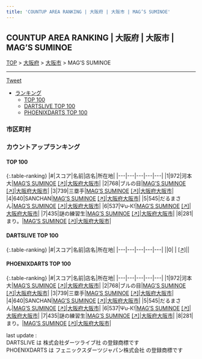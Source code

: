 ```yaml
---
title: 'COUNTUP AREA RANKING | 大阪府 | 大阪市 | MAG’S SUMINOE'
---
```

## COUNTUP AREA RANKING | 大阪府 | 大阪市 | MAG’S SUMINOE

[TOP](/darts/rank/) > [大阪府](/darts/rank/大阪府/) > [大阪市](/darts/rank/大阪府/大阪市/) > MAG’S SUMINOE

___

<a href="https://twitter.com/share?ref_src=twsrc%5Etfw" data-text="COUNTUP AREA RANKING | 大阪府大阪市MAG’S SUMINOE" class="twitter-share-button" data-hashtags="DARTSLIVE,PHOENIXDARTS,darts,ダーツ" data-show-count="false">Tweet</a>

* [ランキング](#カウントアップランキング)
    * [TOP 100](#top-100)
    * [DARTSLIVE TOP 100](#dartslive-top-100)
    * [PHOENIXDARTS TOP 100](#phoenixdarts-top-100)

### 市区町村

<ul>

</ul>

### カウントアップランキング

#### TOP 100



{:.table-ranking}
|#|スコア|名前|店名|所在地|
|---|---|---|---|---|
|1|972|<span class="rank-name-pd">河本  大</span>|<a href="/darts/rank/shops/68912.html">MAG’S SUMINOE</a> <a href="https://vs.phoenixdarts.com/jp/shop/shopDetailInfo/s_68912?s_seq=68912">[↗]</a>|<a href="/darts/rank/大阪府/大阪市">大阪府大阪市</a>|
|2|768|<span class="rank-name-pd">ブルの目</span>|<a href="/darts/rank/shops/68912.html">MAG’S SUMINOE</a> <a href="https://vs.phoenixdarts.com/jp/shop/shopDetailInfo/s_68912?s_seq=68912">[↗]</a>|<a href="/darts/rank/大阪府/大阪市">大阪府大阪市</a>|
|3|739|<span class="rank-name-pd">三塁手</span>|<a href="/darts/rank/shops/68912.html">MAG’S SUMINOE</a> <a href="https://vs.phoenixdarts.com/jp/shop/shopDetailInfo/s_68912?s_seq=68912">[↗]</a>|<a href="/darts/rank/大阪府/大阪市">大阪府大阪市</a>|
|4|640|<span class="rank-name-pd">SANCHAN</span>|<a href="/darts/rank/shops/68912.html">MAG’S SUMINOE</a> <a href="https://vs.phoenixdarts.com/jp/shop/shopDetailInfo/s_68912?s_seq=68912">[↗]</a>|<a href="/darts/rank/大阪府/大阪市">大阪府大阪市</a>|
|5|545|<span class="rank-name-pd">だるまさん</span>|<a href="/darts/rank/shops/68912.html">MAG’S SUMINOE</a> <a href="https://vs.phoenixdarts.com/jp/shop/shopDetailInfo/s_68912?s_seq=68912">[↗]</a>|<a href="/darts/rank/大阪府/大阪市">大阪府大阪市</a>|
|6|537|<span class="rank-name-pd">Ψu-К!</span>|<a href="/darts/rank/shops/68912.html">MAG’S SUMINOE</a> <a href="https://vs.phoenixdarts.com/jp/shop/shopDetailInfo/s_68912?s_seq=68912">[↗]</a>|<a href="/darts/rank/大阪府/大阪市">大阪府大阪市</a>|
|7|435|<span class="rank-name-pd">謎の練習生</span>|<a href="/darts/rank/shops/68912.html">MAG’S SUMINOE</a> <a href="https://vs.phoenixdarts.com/jp/shop/shopDetailInfo/s_68912?s_seq=68912">[↗]</a>|<a href="/darts/rank/大阪府/大阪市">大阪府大阪市</a>|
|8|281|<span class="rank-name-pd">まり。</span>|<a href="/darts/rank/shops/68912.html">MAG’S SUMINOE</a> <a href="https://vs.phoenixdarts.com/jp/shop/shopDetailInfo/s_68912?s_seq=68912">[↗]</a>|<a href="/darts/rank/大阪府/大阪市">大阪府大阪市</a>|


#### DARTSLIVE TOP 100



{:.table-ranking}
|#|スコア|名前|店名|所在地|
|---|---|---|---|---|
||0|<span class="rank-name-dl"> </span>|<a href="/darts/rank/shops/.html"></a> <a href="">[↗]</a>|<a href="/darts/rank//"></a>|


#### PHOENIXDARTS TOP 100



{:.table-ranking}
|#|スコア|名前|店名|所在地|
|---|---|---|---|---|
|1|972|<span class="rank-name-pd">河本  大</span>|<a href="/darts/rank/shops/68912.html">MAG’S SUMINOE</a> <a href="https://vs.phoenixdarts.com/jp/shop/shopDetailInfo/s_68912?s_seq=68912">[↗]</a>|<a href="/darts/rank/大阪府/大阪市">大阪府大阪市</a>|
|2|768|<span class="rank-name-pd">ブルの目</span>|<a href="/darts/rank/shops/68912.html">MAG’S SUMINOE</a> <a href="https://vs.phoenixdarts.com/jp/shop/shopDetailInfo/s_68912?s_seq=68912">[↗]</a>|<a href="/darts/rank/大阪府/大阪市">大阪府大阪市</a>|
|3|739|<span class="rank-name-pd">三塁手</span>|<a href="/darts/rank/shops/68912.html">MAG’S SUMINOE</a> <a href="https://vs.phoenixdarts.com/jp/shop/shopDetailInfo/s_68912?s_seq=68912">[↗]</a>|<a href="/darts/rank/大阪府/大阪市">大阪府大阪市</a>|
|4|640|<span class="rank-name-pd">SANCHAN</span>|<a href="/darts/rank/shops/68912.html">MAG’S SUMINOE</a> <a href="https://vs.phoenixdarts.com/jp/shop/shopDetailInfo/s_68912?s_seq=68912">[↗]</a>|<a href="/darts/rank/大阪府/大阪市">大阪府大阪市</a>|
|5|545|<span class="rank-name-pd">だるまさん</span>|<a href="/darts/rank/shops/68912.html">MAG’S SUMINOE</a> <a href="https://vs.phoenixdarts.com/jp/shop/shopDetailInfo/s_68912?s_seq=68912">[↗]</a>|<a href="/darts/rank/大阪府/大阪市">大阪府大阪市</a>|
|6|537|<span class="rank-name-pd">Ψu-К!</span>|<a href="/darts/rank/shops/68912.html">MAG’S SUMINOE</a> <a href="https://vs.phoenixdarts.com/jp/shop/shopDetailInfo/s_68912?s_seq=68912">[↗]</a>|<a href="/darts/rank/大阪府/大阪市">大阪府大阪市</a>|
|7|435|<span class="rank-name-pd">謎の練習生</span>|<a href="/darts/rank/shops/68912.html">MAG’S SUMINOE</a> <a href="https://vs.phoenixdarts.com/jp/shop/shopDetailInfo/s_68912?s_seq=68912">[↗]</a>|<a href="/darts/rank/大阪府/大阪市">大阪府大阪市</a>|
|8|281|<span class="rank-name-pd">まり。</span>|<a href="/darts/rank/shops/68912.html">MAG’S SUMINOE</a> <a href="https://vs.phoenixdarts.com/jp/shop/shopDetailInfo/s_68912?s_seq=68912">[↗]</a>|<a href="/darts/rank/大阪府/大阪市">大阪府大阪市</a>|


<div class="footer border-top border-gray-light mt-5 pt-3 text-right text-gray">
    last update : <span style="font-weight: italic" id="foot_last_modified"></span><br />
    DARTSLIVE は 株式会社ダーツライブ社 の登録商標です<br />
    PHOENIXDARTS は フェニックスダーツジャパン株式会社 の登録商標です<br />
</div>

<script src="https://cdnjs.cloudflare.com/ajax/libs/jquery.tablesorter/2.31.3/js/jquery.tablesorter.min.js" integrity="sha512-qzgd5cYSZcosqpzpn7zF2ZId8f/8CHmFKZ8j7mU4OUXTNRd5g+ZHBPsgKEwoqxCtdQvExE5LprwwPAgoicguNg==" crossorigin="anonymous" referrerpolicy="no-referrer"></script>
<link rel="stylesheet" href="https://cdnjs.cloudflare.com/ajax/libs/jquery.tablesorter/2.31.3/css/theme.default.min.css" integrity="sha512-wghhOJkjQX0Lh3NSWvNKeZ0ZpNn+SPVXX1Qyc9OCaogADktxrBiBdKGDoqVUOyhStvMBmJQ8ZdMHiR3wuEq8+w==" crossorigin="anonymous" referrerpolicy="no-referrer" />
<script>
$(function() {
    $(".table-ranking").tablesorter({sortList:[[0, 0]]});
    $("#foot_last_modified").text(formatDate(new Date(document.lastModified), 'yyyy-MM-dd HH:mm:ss'));
});
</script>

<script async src="https://platform.twitter.com/widgets.js" charset="utf-8"></script>